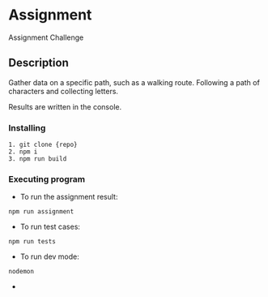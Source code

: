 # Assignment

Assignment Challenge

## Description

Gather data on a specific path, such as a walking route. Following a
path of characters and collecting letters.

Results are written in the console. 

### Installing

```
1. git clone {repo}
2. npm i
3. npm run build
```

### Executing program
* To run the assignment result:
```
npm run assignment
```
* To run test cases:
```
npm run tests
```
* To run dev mode:
```
nodemon
```
* 
